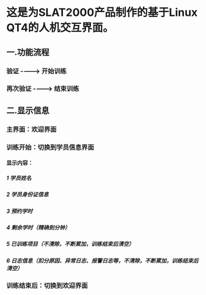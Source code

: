 # **这是为SLAT2000产品制作的基于Linux QT4的人机交互界面。**

## 一.功能流程

### 验证 ----> 开始训练
### 再次验证 ----> 结束训练

## 二.显示信息

### 主界面：欢迎界面
### 训练开始：切换到学员信息界面

#### 显示内容：
##### 1 学员姓名
##### 2 学员身份证信息
##### 3 预约学时
##### 4 剩余学时（精确到分钟）
##### 5 已训练项目（不清除，不断累加，训练结束后清空）
##### 6 日志信息（扣分原因、异常日志、报警日志等，不清除，不断累加，训练结束后清空）

### 训练结束后：切换到欢迎界面
